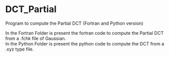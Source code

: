 # DCT_Partial
Program to compute the Partial DCT (Fortran and Python version)

In the Fortran Folder is present the fortran code to compute the Partial DCT from a .fchk file of Gaussian.<br>
In the Python Folder is present the python code to compute the DCT from a .xyz type file.
